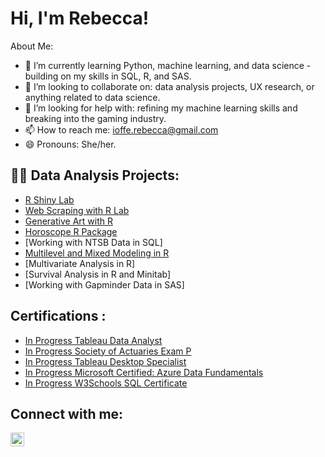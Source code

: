 <h1>Hi, I'm Rebecca! </h1>

</h2> About Me: </h2> 

  - 🌱 I’m currently learning Python, machine learning, and data science - building on my skills in SQL, R, and SAS.
  - 👯 I’m looking to collaborate on: data analysis projects, UX research, or anything related to data science.
  - 🤔 I’m looking for help with: refining my machine learning skills and breaking into the gaming industry.
  - 📫 How to reach me: ioffe.rebecca@gmail.com
  - 😄 Pronouns: She/her.

<h2> 👩‍💻 Data Analysis Projects:</h2>

  - [R Shiny Lab](https://github.com/rebecca-ioffe/ShinyAppLab)
  - [Web Scraping with R Lab](https://github.com/rebecca-ioffe/WebScrapinginR)
  - [Generative Art with R](https://github.com/rebecca-ioffe/GenerativeArt)
  - [Horoscope R Package](https://github.com/rebecca-ioffe/HoroscopePackage)
  - [Working with NTSB Data in SQL]
  - [Multilevel and Mixed Modeling in R](https://github.com/rebecca-ioffe/MultilevelAndMixedModeling)
  - [Multivariate Analysis in R]
  - [Survival Analysis in R and Minitab]
  - [Working with Gapminder Data in SAS]

<h2> Certifications : </h2> 

 - [In Progress Tableau Data Analyst](https://www.tableau.com/learn/certification/certified-data-analyst)
 - [In Progress Society of Actuaries Exam P](https://www.soa.org/education/exam-req/edu-exam-p-detail/)
 - [In Progress Tableau Desktop Specialist](https://www.tableau.com/learn/certification/desktop-specialist)
 - [In Progress Microsoft Certified: Azure Data Fundamentals](https://learn.microsoft.com/en-us/credentials/certifications/azure-data-fundamentals/?practice-assessment-type=certification)
 - [In Progress W3Schools SQL Certificate](https://www.w3schools.com/sql/sql_exam.asp)

<h2> Connect with me:</h2>


[<img align="left" alt="RebeccaIoffe | LinkedIn" width="22px" src="https://cdn.jsdelivr.net/npm/simple-icons@v3/icons/linkedin.svg" />][linkedin]



[linkedin]: https://linkedin.com/in/rebeccaioffe

<!--
**joshmadakor1/joshmadakor1** is a ✨ _special_ ✨ repository because its `README.md` (this file) appears on your GitHub profile.

Here are some ideas to get you started:


-->
